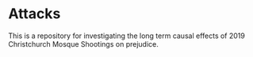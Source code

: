 # Attacks
This is a repository for investigating the long term causal effects of 2019 Christchurch Mosque Shootings on prejudice.
